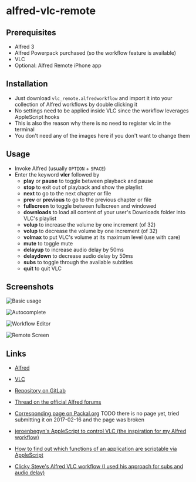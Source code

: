 # alfred-vlc-remote

## Prerequisites

- Alfred 3
- Alfred Powerpack purchased (so the workflow feature is available)
- VLC
- Optional: Alfred Remote iPhone app

## Installation

- Just download `vlc_remote.alfredworkflow` and import it into your collection of Alfred workflows by double clicking it
- No settings need to be applied inside VLC since the workflow leverages AppleScript hooks
- This is also the reason why there is no need to register vlc in the terminal
- You don't need any of the images here if you don't want to change them

## Usage

- Invoke Alfred (usually `OPTION` + `SPACE`)
- Enter the keyword **vlcr** followed by
    - **play** or **pause** to toggle between playback and pause
    - **stop** to exit out of playback and show the playlist
    - **next** to go to the next chapter or file
    - **prev** or **previous** to go to the previous chapter or file
    - **fullscreen** to toggle between fullscreen and windowed
    - **downloads** to load all content of your user's Downloads folder into VLC's playlist
    - **volup** to increase the volume by one increment (of 32)
    - **volup** to decrease the volume by one increment (of 32)
    - **volmax** to put VLC's volume at its maximum level (use with care)
    - **mute** to toggle mute
    - **delayup** to increase audio delay by 50ms
    - **delaydown** to decrease audio delay by 50ms
    - **subs** to toggle through the available subtitles
    - **quit** to quit VLC

## Screenshots

![Basic usage](https://gitlab.com/geberl/alfred-vlc-remote-control/raw/master/images/screenshot_basic.png)

![Autocomplete](https://gitlab.com/geberl/alfred-vlc-remote-control/raw/master/images/screenshot_autocomplete.png)

![Workflow Editor](https://gitlab.com/geberl/alfred-vlc-remote-control/raw/master/images/screenshot_workflow.png)

![Remote Screen](https://gitlab.com/geberl/alfred-vlc-remote-control/raw/master/images/screenshot_remote.png)

## Links

- [Alfred](https://www.alfredapp.com/)
- [VLC](https://www.videolan.org/)

- [Repository on GitLab](https://gitlab.com/geberl/alfred-vlc-remote-control)
- [Thread on the official Alfred forums](https://www.alfredforum.com/topic/10027-vlc-remote/)
- [Corresponding page on Packal.org](http://www.packal.org/) TODO there is no page yet, tried submitting it on 2017-02-16 and the page was broken

- [jeroenbegyn's AppleScript to control VLC (the inspiration for my Alfred workflow)](https://github.com/jeroenbegyn/VLCControl)
- [How to find out which functions of an application are scriptable via AppleScript](https://www.safaribooksonline.com/library/view/applescript-the-definitive/0596102119/ch01s02.html)
- [Clicky Steve's Alfred VLC workflow (I used his approach for subs and audio delay)](http://www.packal.org/workflow/vlc-remote-control)
